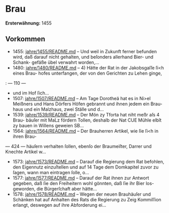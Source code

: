 # Brau

**Ersterwähnung:** 1455

## Vorkommen
- 1455: [jahre/1455/README.md](../jahre/1455/README.md) – Und weil in Zukunft ferner befunden wird, daß darauf
nicht gehalten, und beſonders allerhand Bier- und Schank-
gefäße übel verwahrt worden,...
- 1480: [jahre/1480/README.md](../jahre/1480/README.md) – 4) Hätte der Rat in der Jakobsgaſſe ſi<h eines Brau-
hofes unterfangen, der von den Gerichten zu Lehen ginge,


: — 110 —
- und im Hof ſich...
- 1507: [jahre/1507/README.md](../jahre/1507/README.md) – Am Tage Dorotheä hat es in Ni>el Meißners und
Hans Dörfers Höfen gebrannt und ihnen jedem ein Brau-
haus und ein Malzhaus, zwei Ställe und d...
- 1539: [jahre/1539/README.md](../jahre/1539/README.md) – Der Mön zy Tforta hat niht meßr aſs 4 Brau-
bäuſer mit MaLz fördern Tollen, deshalb der Nat CUE
Mühle elbît zy bauen in Willens geweien SB...
- 1564: [jahre/1564/README.md](../jahre/1564/README.md) – Der Brauherren Artikel, wie ſie ſi<h in ihren Brau-


— 424 —
häuſern verhalten ſollen, ebenſo der Braumeiſter, Darrer
und Knechte Artikel w...
- 1573: [jahre/1573/README.md](../jahre/1573/README.md) – Darauf die Regierung dem Rat befohlen, den
Eigennutz einzuſtellen und auf 14 Tage dem Domkapitel
zuvor zu ſagen, wann man eintragen ſolle, o...
- 1577: [jahre/1577/README.md](../jahre/1577/README.md) – Darauf der Rat ihnen zur Antwort gegeben, daß
ſie den Freiheitern wohl gönnten, daß ſie ihr Bier los-
geworden, die Bürgerſchaft aber hätte...
- 1578: [jahre/1578/README.md](../jahre/1578/README.md) – Wegen der neuen Brauhäuſer und Schänken hat auf
Anhalten des Rats die Regierung zu Zeig Kommiſſion
erlangt, deswegen auf ihre Abforderung ei...
